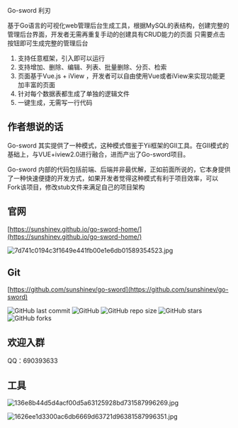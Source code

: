Go-sword 利刃

基于Go语言的可视化web管理后台生成工具，根据MySQL的表结构，创建完整的管理后台界面，开发者无需再重复手动的创建具有CRUD能力的页面 只需要点击按钮即可生成完整的管理后台

1. 支持任意框架，引入即可以运行
2. 支持增加、删除、编辑、列表、批量删除、分页、检索
3. 页面基于Vue.js + iView ，开发者可以自由使用Vue或者iView来实现功能更加丰富的页面
4. 针对每个数据表都生成了单独的逻辑文件
5. 一键生成，无需写一行代码


## 作者想说的话

Go-sword 其实提供了一种模式，这种模式借鉴于Yii框架的GII工具。在GII模式的基础上，与VUE+iview2.0进行融合，进而产出了Go-sword项目。

Go-sword 内部的代码包括前端、后端并非最优解，正如前面所说的，它本身提供了一种快速便捷的开发方式，如果开发者觉得这种模式有利于项目效率，可以Fork该项目，修改stub文件来满足自己的项目架构

## 官网
[https://sunshinev.github.io/go-sword-home/](https://sunshinev.github.io/go-sword-home/)

![7d741c0194c3f1649e441fb00e1e6db01589354523.jpg](https://cdn.jsdelivr.net/gh/sunshinev/remote_pics/7d741c0194c3f1649e441fb00e1e6db01589354523.jpg)

## Git
[https://github.com/sunshinev/go-sword](https://github.com/sunshinev/go-sword)

![GitHub last commit](https://img.shields.io/github/last-commit/sunshinev/go-sword) ![GitHub](https://img.shields.io/github/license/sunshinev/go-sword) ![GitHub repo size](https://img.shields.io/github/repo-size/sunshinev/go-sword) ![GitHub stars](https://img.shields.io/github/stars/sunshinev/go-sword?style=social) ![GitHub forks](https://img.shields.io/github/forks/sunshinev/go-sword?style=social)

## 欢迎入群 
QQ：690393633

## 工具
![136e8b44d5d4acf00d5a63125928bd731587996269.jpg](https://cdn.jsdelivr.net/gh/sunshinev/remote_pics/136e8b44d5d4acf00d5a63125928bd731587996269.jpg)


![1626ee1d3300ac6db6669d63721d96381587996351.jpg](https://cdn.jsdelivr.net/gh/sunshinev/remote_pics/1626ee1d3300ac6db6669d63721d96381587996351.jpg)


